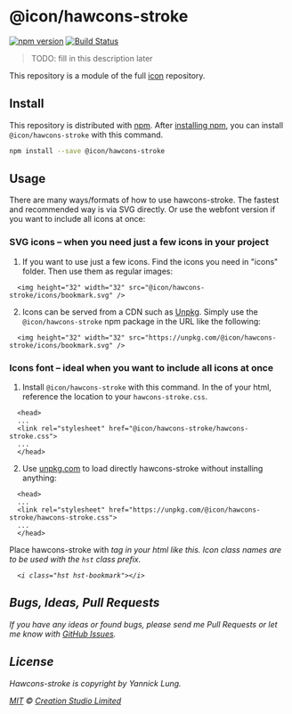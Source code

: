 # @icon/hawcons-stroke

[![npm version](https://img.shields.io/npm/v/@icon/hawcons-stroke.svg)](https://www.npmjs.org/package/@icon/hawcons-stroke)
[![Build Status](https://travis-ci.org/icon/icon.svg?branch=master)](https://travis-ci.org/icon/icon)

> TODO: fill in this description later

This repository is a module of the full [icon][icon] repository.

## Install

This repository is distributed with [npm]. After [installing npm][install-npm], you can install `@icon/hawcons-stroke` with this command.

```bash
npm install --save @icon/hawcons-stroke
```

## Usage

There are many ways/formats of how to use hawcons-stroke. The fastest and recommended way is via SVG directly. Or use the webfont version if you want to include all icons at once:

### SVG icons – when you need just a few icons in your project

  1. If you want to use just a few icons. Find the icons you need in "icons" folder. Then use them as regular images:

```
  <img height="32" width="32" src="@icon/hawcons-stroke/icons/bookmark.svg" />
```

  2. Icons can be served from a CDN such as [Unpkg][Unpkg]. Simply use the `@icon/hawcons-stroke` npm package in the URL like the following:

```
  <img height="32" width="32" src="https://unpkg.com/@icon/hawcons-stroke/icons/bookmark.svg" />
```

### Icons font – ideal when you want to include all icons at once

  1. Install `@icon/hawcons-stroke` with this command. In the <head> of your html, reference the location to your `hawcons-stroke.css`.

```
  <head>
  ...
  <link rel="stylesheet" href="@icon/hawcons-stroke/hawcons-stroke.css">
  ...
  </head>
```

  2. Use [unpkg.com][Unpkg] to load directly hawcons-stroke without installing anything:

```
  <head>
  ...
  <link rel="stylesheet" href="https://unpkg.com/@icon/hawcons-stroke/hawcons-stroke.css">
  ...
  </head>
```

  Place hawcons-stroke with <i> tag in your html like this. Icon class names are to be used with the `hst` class prefix.

```
  <i class="hst hst-bookmark"></i>
```


## Bugs, Ideas, Pull Requests

If you have any ideas or found bugs, please send me Pull Requests or let me know with [GitHub Issues][github issues].

## License

Hawcons-stroke is copyright by Yannick Lung.

[MIT](./LICENSE) &copy; [Creation Studio Limited](https://creationstudio.com/)

[icon]: https://github.com/icon/icon
[docs]: http://icon.github.io/
[npm]: https://www.npmjs.com/
[install-npm]: https://docs.npmjs.com/getting-started/installing-node
[sass]: http://sass-lang.com/
[github issues]: https://github.com/thecreation/icons/issues
[Unpkg]: https://unpkg.com